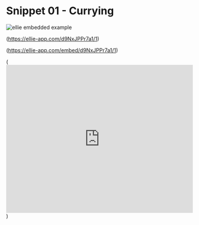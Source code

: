 Snippet 01 - Currying
============

![ellie embedded example](https://ellie-app.com/embed/d9NxJPPr7a1/1)

(https://ellie-app.com/d9NxJPPr7a1/1)

(https://ellie-app.com/embed/d9NxJPPr7a1/1)

(<iframe src="https://ellie-app.com/embed/d9NxJPPr7a1/1" style="width:100%; height:400px; border:0; overflow:hidden;" sandbox="allow-modals allow-forms allow-popups allow-scripts allow-same-origin"></iframe>)

